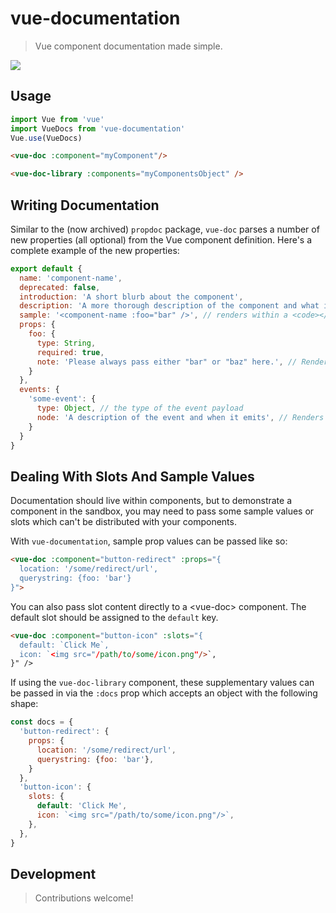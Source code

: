 # vue-documentation
> Vue component documentation made simple.

![](https://i.imgur.com/8usztn7.png)

## Usage

```js
import Vue from 'vue'
import VueDocs from 'vue-documentation'
Vue.use(VueDocs)
```

```html
<vue-doc :component="myComponent"/>
```

```html
<vue-doc-library :components="myComponentsObject" />
```

## Writing Documentation

Similar to the (now archived) `propdoc` package, `vue-doc` parses a number of new properties (all optional) from the Vue component definition. Here's a complete example of the new properties:

```js
export default {
  name: 'component-name',
  deprecated: false,
  introduction: 'A short blurb about the component',
  description: 'A more thorough description of the component and what it does.',
  sample: '<component-name :foo="bar" />', // renders within a <code></code> block
  props: {
    foo: {
      type: String,
      required: true,
      note: 'Please always pass either "bar" or "baz" here.', // Renders as HTML
    }
  },
  events: {
    'some-event': {
      type: Object, // the type of the event payload
      node: 'A description of the event and when it emits', // Renders as HTML
    }
  }
}
```

## Dealing With Slots And Sample Values

Documentation should live within components, but to demonstrate a component in the sandbox, you may need to pass some sample values or slots which can't be distributed with your components.

With `vue-documentation`, sample prop values can be passed like so:

```html
<vue-doc :component="button-redirect" :props="{
  location: '/some/redirect/url',
  querystring: {foo: 'bar'}
}">
```

You can also pass slot content directly to a &lt;vue-doc&gt; component. The default slot should be assigned to the `default` key.

```html
<vue-doc :component="button-icon" :slots="{
  default: `Click Me`,
  icon: `<img src="/path/to/some/icon.png"/>`,
}" />
```

If using the `vue-doc-library` component, these supplementary values can be passed in via the `:docs` prop which accepts an object with the following shape:

```js
const docs = {
  'button-redirect': {
    props: {
      location: '/some/redirect/url',
      querystring: {foo: 'bar'},
    }
  },
  'button-icon': {
    slots: {
      default: 'Click Me',
      icon: `<img src="/path/to/some/icon.png"/>`,
    },
  },
}
```

## Development
> Contributions welcome!
